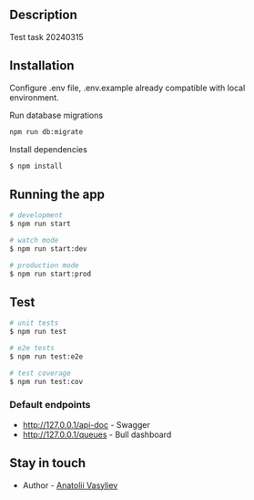 ## Description

Test task 20240315

## Installation

Configure .env file, .env.example already compatible with local environment.

Run database migrations

```bash
npm run db:migrate
```

Install dependencies

```bash
$ npm install
```

## Running the app

```bash
# development
$ npm run start

# watch mode
$ npm run start:dev

# production mode
$ npm run start:prod
```

## Test

```bash
# unit tests
$ npm run test

# e2e tests
$ npm run test:e2e

# test coverage
$ npm run test:cov
```

### Default endpoints

* http://127.0.0.1/api-doc - Swagger
* http://127.0.0.1/queues - Bull dashboard

## Stay in touch

- Author - [Anatolii Vasyliev](https://anatolii.vasyliev.name)

